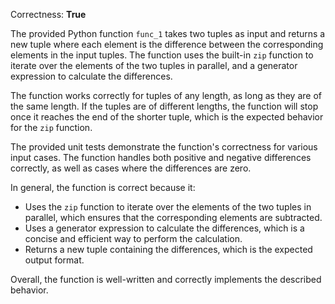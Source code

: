 Correctness: **True**

The provided Python function `func_1` takes two tuples as input and returns a new tuple where each element is the difference between the corresponding elements in the input tuples. The function uses the built-in `zip` function to iterate over the elements of the two tuples in parallel, and a generator expression to calculate the differences.

The function works correctly for tuples of any length, as long as they are of the same length. If the tuples are of different lengths, the function will stop once it reaches the end of the shorter tuple, which is the expected behavior for the `zip` function.

The provided unit tests demonstrate the function's correctness for various input cases. The function handles both positive and negative differences correctly, as well as cases where the differences are zero.

In general, the function is correct because it:

* Uses the `zip` function to iterate over the elements of the two tuples in parallel, which ensures that the corresponding elements are subtracted.
* Uses a generator expression to calculate the differences, which is a concise and efficient way to perform the calculation.
* Returns a new tuple containing the differences, which is the expected output format.

Overall, the function is well-written and correctly implements the described behavior.